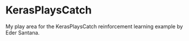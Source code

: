 # KerasPlaysCatch
My play area for the KerasPlaysCatch reinforcement learning example by Eder Santana.
